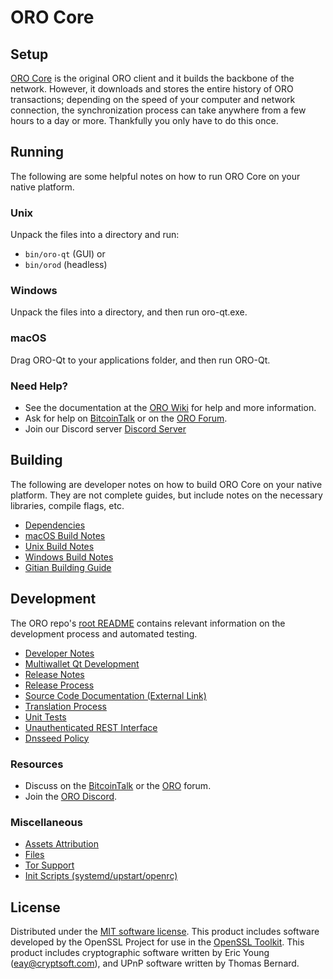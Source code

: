 ORO Core
=============

Setup
---------------------
[ORO Core](http://oro.cm/wallet) is the original ORO client and it builds the backbone of the network. However, it downloads and stores the entire history of ORO transactions; depending on the speed of your computer and network connection, the synchronization process can take anywhere from a few hours to a day or more. Thankfully you only have to do this once.

Running
---------------------
The following are some helpful notes on how to run ORO Core on your native platform.

### Unix

Unpack the files into a directory and run:

- `bin/oro-qt` (GUI) or
- `bin/orod` (headless)

### Windows

Unpack the files into a directory, and then run oro-qt.exe.

### macOS

Drag ORO-Qt to your applications folder, and then run ORO-Qt.

### Need Help?

* See the documentation at the [ORO Wiki](https://github.com/ORO-Project/ORO/wiki)
for help and more information.
* Ask for help on [BitcoinTalk](https://bitcointalk.org/index.php?topic=1262920.0) or on the [ORO Forum](http://forum.oro.cm/).
* Join our Discord server [Discord Server](https://discord.oro.cm)

Building
---------------------
The following are developer notes on how to build ORO Core on your native platform. They are not complete guides, but include notes on the necessary libraries, compile flags, etc.

- [Dependencies](dependencies.md)
- [macOS Build Notes](build-osx.md)
- [Unix Build Notes](build-unix.md)
- [Windows Build Notes](build-windows.md)
- [Gitian Building Guide](gitian-building.md)

Development
---------------------
The ORO repo's [root README](/README.md) contains relevant information on the development process and automated testing.

- [Developer Notes](developer-notes.md)
- [Multiwallet Qt Development](multiwallet-qt.md)
- [Release Notes](release-notes.md)
- [Release Process](release-process.md)
- [Source Code Documentation (External Link)](https://www.fuzzbawls.pw/oro/doxygen/)
- [Translation Process](translation_process.md)
- [Unit Tests](unit-tests.md)
- [Unauthenticated REST Interface](REST-interface.md)
- [Dnsseed Policy](dnsseed-policy.md)

### Resources
* Discuss on the [BitcoinTalk](https://bitcointalk.org/index.php?topic=1262920.0) or the [ORO](http://forum.oro.cm/) forum.
* Join the [ORO Discord](https://discord.oro.cm).

### Miscellaneous
- [Assets Attribution](assets-attribution.md)
- [Files](files.md)
- [Tor Support](tor.md)
- [Init Scripts (systemd/upstart/openrc)](init.md)

License
---------------------
Distributed under the [MIT software license](/COPYING).
This product includes software developed by the OpenSSL Project for use in the [OpenSSL Toolkit](https://www.openssl.org/). This product includes
cryptographic software written by Eric Young ([eay@cryptsoft.com](mailto:eay@cryptsoft.com)), and UPnP software written by Thomas Bernard.
